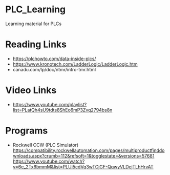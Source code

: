 # PLC_Learning
Learning material for PLCs

# Reading Links
- https://plchowto.com/data-inside-plcs/
- https://www.kronotech.com/LadderLogic/LadderLogic.htm
- canadu.com/lp/doc/ntmr/intro-tmr.html

# Video Links
- https://www.youtube.com/playlist?list=PLatQh4sU9tdts8ShEo6mP3Zvq2794bs8n

# Programs
- Rockwell CCW (PLC Simulator) https://compatibility.rockwellautomation.com/pages/multiproductfinddownloads.aspx?crumb=112&refsoft=1&togglestate=&versions=57681
     https://www.youtube.com/watch?v=6e_2Tx6bmmM&list=PLUi5cdVq3wTCjGF-QqwyVLDejTLhHrvAT
